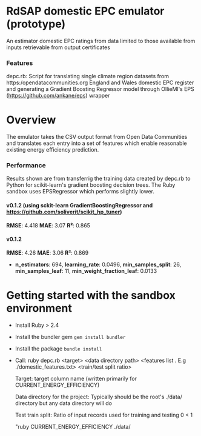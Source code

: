 # RdSAP domestic EPC emulator (prototype)
An estimator domestic EPC ratings from data limited to those available from inputs retrievable from output certificates

### Features
depc.rb: Script for translating single climate region datasets from https:/opendatacommunities.org England and Wales domestic EPC register and generating a Gradient Boosting Regressor model through OllieMl's EPS (https://github.com/ankane/eps) wrapper

# Overview
The emulator takes the CSV output format from Open Data Communities and translates each entry into a set of features which enable reasonable existing energy efficiency prediction.

### Performance
Results shown are from transferrig the training data created by depc.rb to Python for scikit-learn's gradient boosting decision trees. The Ruby sandbox uses EPSRegressor which performs slightly lower.

#### v0.1.2 (using sckit-learn GradientBoostingRegressor and https://github.com/soliverit/scikit_hp_tuner)

  **RMSE**: 4.418 **MAE**:  3.07  **R²**:   0.865
#### v0.1.2

  **RMSE**: 4.26 **MAE**:  3.06  **R²**:   0.869
  - **n_estimators**: 694, **learning_rate**: 0.0496, **min_samples_split**: 26, **min_samples_leaf**: 11, **min_weight_fraction_leaf**: 0.0133

# Getting started with the sandbox environment

- Install Ruby > 2.4
- Install the bundler gem `gem install bundler`
- Install the package `bundle install`

- Call: ruby depc.rb \<target\> \<data directory path\> \<features list . E.g ./domestic_features.txt\> \<train/test split ratio\>
  
    Target:                         target column name (written primarily for CURRENT_ENERGY_EFFICIENCY)
  
    Data directory for the project: Typically should be the root's ./data/ directory but any data directory will do
    
    Test train split:               Ratio of input records used for training and testing 0 < 1
  
    "ruby CURRENT_ENERGY_EFFICIENCY ./data/
